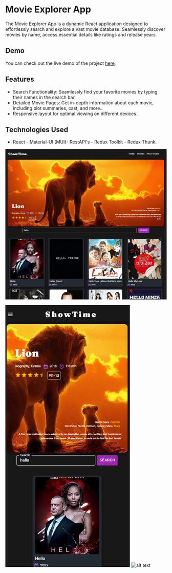 # Movie Explorer App

The Movie Explorer App is a dynamic React application designed to effortlessly search and explore a vast movie database. Seamlessly discover movies by name, access essential details like ratings and release years.

## Demo

You can check out the live demo of the project [here](https://movisearchapp.netlify.app/).

## Features

- Search Functionality: Seamlessly find your favorite movies by typing their names in the search bar.
- Detailed Movie Pages: Get in-depth information about each movie, including plot summaries, cast, and more..
- Responsive layout for optimal viewing on different devices.

## Technologies Used

- React - Material-UI (MUI)- RestAPI's - Redux Toolkit - Redux Thunk.

![alt text](https://github.com/hobaDevHome/moviesApp/blob/master/public/images/sc.png)

![alt text](https://github.com/hobaDevHome/moviesApp/blob/master/public/images/scm.png)
![alt text](https://github.com/hobaDevHome/moviesApp/blob/master/public/images/projectOverview2.gif)
